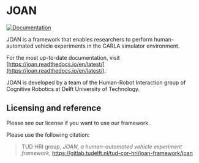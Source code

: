 # JOAN

[![Documentation](https://readthedocs.org/projects/joan/badge/?version=latest)](http://joan.readthedocs.io)

JOAN is a framework that enables researchers to perform human-automated vehicle experiments in the CARLA simulator environment.

For the most up-to-date documentation, visit [https://joan.readthedocs.io/en/latest/](https://joan.readthedocs.io/en/latest/).

JOAN is developed by a team of the Human-Robot Interaction group of Cognitive Robotics at Delft University of Technology.

## Licensing and reference

Please see our license if you want to use our framework.

Please use the following citation:
> TUD HRI group, *JOAN, a human-automated vehicle experiment framework*, https://gitlab.tudelft.nl/tud-cor-hri/joan-framework/joan


<!-- A start to combine classes in a lego-like way to make a driving simulator.<br>
Inspired by mis-haptic-trainer
<br><br>
Editor:<br>
Visual Studio Code

notation of methods is camelCase to conform the already existing code

## Software<br>
* PyQt5-5.13.2<br>
* Python 3.8.1 64-bit<br>
* NumPy<br>

Python packages (e.g. PyQt5 and numpy) can be installed through pip3 (use pip3 to make sure you have the python3 versions!):
```
pip install pyqt5
pip install numpy
pip install qdarkgraystyle
```

Use PyQt5 and NOT PySide2 because PyQt5 is (more) platform independent.<br>

## Classes
Status is a singleton class <br>
New is a singleton class <br>
Control(Pulsar) <br>
StateHandler(QtCore.QObject) <br>
State <br>
MasterStates <br>
Pulsar(QtCore.QThread) <br>
MainModuleWidget(Control) <br>
DataRecorderWidget(Control) <br>
CarlainterfaceWidget(Control) <br>
FeedbackcontrollerWidget(Control) <br>
SteeringcommunicationWidget(Control)<br>
Basecontroller<br>
Arbitrarycontroller(Basecontroller)<br><br>
moduleWidget(Control) <br>
moduleAction(Control) <br>
module_states(MasterStates)<br><br>

module is something like DataRecorder
# Main class diagram

```mermaid
    classDiagram
        class Status
        class News
        class State
        class MasterStates
        class StateHandler
        class Pulsar
        class QObject
        class QThread
        class MainModuleWidget
        class moduleAction
        class module_states
        class DataRecorderWidget
        class FeedbackcontrollerWidget
        class Basecontroller
        class Arbitrarycontroller
        class CarlainterfaceWidget
        class SteeringcommunicationWidget

        MasterStates "1" ..|> "*" State : Realization
        Status ..|> MasterStates : Realization of singleton
        Status ..|> StateHandler : Realization
        QObject --|> StateHandler : Inheritance
        QThread --|> Pulsar : Inheritance
        Pulsar --|> Control : Inheritance
        Control ..|> Status : Realization
        Control ..|> News : Realization
        Control  --|> DataRecorderWidget : Inheritance
        Control --|> FeedbackcontrollerWidget: Inheritance
        Control --|> SteeringcommunicationWidget: Inheritance
        Control --|> CarlainterfaceWidget: Inheritance

        FeedbackcontrollerWidget ..|> Basecontroller: Instance of
        Basecontroller --|> Arbitrarycontroller: Inheritance

        SteeringcommunicationWidget <|..|> FeedbackcontrollerWidget : Torque Data
        CarlainterfaceWidget <|..|> FeedbackcontrollerWidget: Sim Data

        Control --|> moduleAction : Inheritance
        Control  --|> MainModuleWidget : Inheritance
        MasterStates --|> module_states : Inheritance
        module_states "1" ..|> "*" State : Realization
```

# datarecorder class diagram
Datarecorder consist of a moduleWidget called DatarecorderWidget and a moduleAction called Datarecorderaction

```mermaid
    classDiagram
        class QThread
        class DatarecorderWidget
        class DataRecorderAction
        class DataWriter

        QThread --|> DataWriter : Inheritance
        DatarecorderWidget ..|> DataRecorderAction : Realization
        DataRecorderAction ..|> DataWriter : Realization
```
## Directories

## process

* control.py <br>
holds the Control class that takes care of loading widgets<br>
holds the singleton News class<br>
holds the singleton Status class
* statehandler.py <br>
handles the available states as part of the Status class
* states.py <br>
holds the class MasterStates and an __init__ method that handles the (attribute)states

## signals

* pulsar.py <br>
purpose is to use 2 threads, beside the main process.<br>
It turns out that the QTimer object are running in seperate threads but the methods (acting as 'pyqSlots') that should do something (depending on the widget), are part of the main thread. This is something to look at if this is turns out to be a problem.
1. communication with input devices (Sensodrive Steering wheel through PCAN) (as fast as possible, hopefully 1 msec)
2. spread data around to whatever module want to listen; datarecorder, plotter, GUI (200msec or so)

## modules
### modules.datarecorder.widget.datarecorder.py
reads the corresponding .ui file and does all the action needed for this widget
### modules.datarecorder.widget.datarecorder.ui
definition of the gui
### modules.datarecorder.action.datarecorder.py
does all the action to get the datarecorder initializing and working
### modules.datarecorder.action.datawriter.py
actually writes data (from News), every time a pulse calls the do-method in datarecorderWidget
### modules.datarecorder.action.datarecordersettings.py
reads and writes settings in json format which items should be recorded (default: all)

### modules.menu.widget.menu.py
reads the corresponding .ui file and does all the action needed for this widget
### modules.menu.widget.menu.ui
definition of the gui

### modules.carlainterface.widget.interface.py (not used yet)
Carla interface handles all communication between carla and unreal by making use of the 
carla PYTHONAPI. Here we have to extract all the info we want to use and can send it 
over the news channel
### modules.carlainterface.widget.interface.ui
definition of the gui

### modules.template.widget.template.py
Template to create other widgets, has predefined connection with the Control class
reads the corresponding .ui file and does all the action needed for this widget
### modules.template.widget.template.ui
definition of the gui

### modules.template.widget.steeringcommunication.py
Widget that handles all communication with the sensodrive wheel, utilizes the PCANBasic
library made by PEAK-SYSTEMS. Widget also shows current state of the wheel.
### modules.template.widget.steeringcommunication.ui
definition of the gui

### modules.template.widget.feedbackcontroller.py
Widget that contains the different controllers that can be used for the car in the carsimulation,
communicates with steeringcommunication the torques that should be inputted on the wheel.
Has an empty 'Basecontroller' class of which added arbitratry controllers will inherit.
This makes sure that we always calculate the selected controller values and send these to 
steeringcommunication. (for now we also send the steering gain directly to sim to test)

### modules.template.widget.feedbackcontroller.ui
definition of the gui

<br>
For now main.py is an early versions of how the program might work. <br> -->

